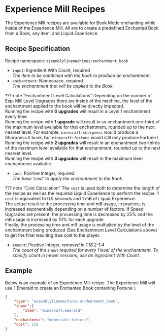 # Experience Mill Recipes

The Experience Mill recipes are available for Book Mode enchanting while inside of the Experience Mill. All are to create a predefined Enchanted Book from a Book, any item, and Liquid Experience.

## Recipe Specification

Recipe namespace: `assemblylinemachines:enchantment_book`

- `input`: Ingredient With Count, required  
*The item to be combined with the book to produce an enchantment.*
- `enchantment`: Namespace, required  
*The enchantment that will be applied to the Book.*

??? note "Enchantment Level Calculations"
    Depending on the number of Exp. Mill Level Upgrades there are inside of the machine, the level of the enchantment applied to the book will be directly impacted.  
    Running the recipe with **0 upgrades** will result in a Level 1 enchantment every time.  
    Running the recipe with **1 upgrade** will result in an enchantment one-third of the maximum level available for that enchantment, rounded up to the next nearest level. For example, `minecraft:sharpness` would produce a Sharpness II book, but `minecraft:fortune` would still only produce Fortune I.  
    Running the recipe with **2 upgrades** will result in an enchantment two-thirds of the maximum level available for that enchantment, rounded up to the next nearest level.  
    Running the recipe with **3 upgrades** will result in the maximum level enchantment available.

- `cost`: Positive Integer, required  
*The base 'cost' to apply the enchantment to the Book.*

??? note "Cost Calculation"
    The `cost` is used both to determine the length of the recipe as well as the required Liquid Experience to perform the recipe. 1 `cost` is equivalent to 0.5 seconds and 1 mB of Liquid Experience.  
    The actual result to the processing time and mB usage, in practice, is increased exponentially depending on a number of factors. If Speed Upgrades are present, the processing time is decreased by 25% and the mB usage is increased by 10% for each upgrade.  
    Finally, the processing time and mB usage is multiplied by the level of the enchantment being produced (See Enchantment Level Calculations above) to get the final resulting true cost to the player.

- `amount`: Positive Integer, *removed in 1.18.2-1.4*  
*The count of the `input` required for every 1 level of the enchantment. To specify count in newer versions, use an Ingredient With Count.*

## Example

Below is an example of an Experience Mill recipe. The Experience Mill will use 1 Emerald to create an Enchanted Book containing Fortune I.

``` json
{
	"type": "assemblylinemachines:enchantment_book",
	"input":{
		"item": "minecraft:emerald"
	},
	"enchantment": "minecraft:fortune",
	"cost": 125
}
```
